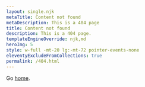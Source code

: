 ```yaml
---
layout: single.njk
metaTitle: Content not found
metaDescription: This is a 404 page
title: Content not found
description: This is a 404 page.
templateEngineOverride: njk,md
heroImg: 5
style: w-full -mt-20 lg:-mt-72 pointer-events-none
eleventyExcludeFromCollections: true
permalink: /404.html
---
```


<div class="col-start-1 col-end-12 min-h-full">
  <p>Go <a href="{{ '/' | url }}">home</a>.</p>
</div>
